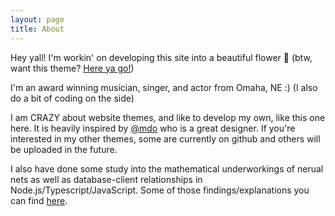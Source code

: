 ```yaml
---
layout: page
title: About
---
```


Hey yall! I'm workin' on developing this site into a beautiful flower 🌺 (btw, want this theme? [Here ya go!](https://github.com/dannydenenberg/newcomen))

I'm an award winning musician, singer, and actor from Omaha, NE :) (I also do a bit of coding on the side)

I am CRAZY about website themes, and like to develop my own, like this one here. It is heavily inspired by [@mdo](https://github.com/mdo) who is a great designer. If you're interested in my other themes, some are currently on github and others will be uploaded in the future.

I also have done some study into the mathematical underworkings of nerual nets as well as database-client relationships in Node.js/Typescript/JavaScript. Some of those findings/explanations you can find [here](https://medium.com/@dannydenenberg).
